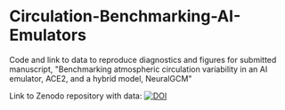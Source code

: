 # Circulation-Benchmarking-AI-Emulators
Code and link to data to reproduce diagnostics and figures for submitted manuscript, "Benchmarking atmospheric circulation variability in an AI emulator, ACE2, and a hybrid model, NeuralGCM"

Link to Zenodo repository with data: 
[![DOI](https://zenodo.org/badge/DOI/10.5281/zenodo.xxxxxxx.svg)](https://doi.org/10.5281/zenodo.17351379)
